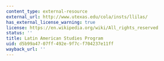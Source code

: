 ```yaml
---
content_type: external-resource
external_url: http://www.utexas.edu/cola/insts/llilas/
has_external_license_warning: true
license: https://en.wikipedia.org/wiki/All_rights_reserved
status: ''
title: Latin American Studies Program
uid: d5b99a47-07ff-492e-9f7c-f704237e11ff
wayback_url: ''
---
```

